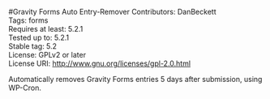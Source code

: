 #Gravity Forms Auto Entry-Remover
Contributors: DanBeckett\
Tags: forms\
Requires at least: 5.2.1\
Tested up to: 5.2.1\
Stable tag: 5.2\
License: GPLv2 or later\
License URI: http://www.gnu.org/licenses/gpl-2.0.html

Automatically removes Gravity Forms entries 5 days after submission, using WP-Cron.